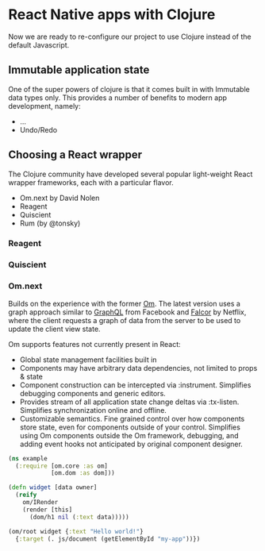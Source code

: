 # React Native apps with Clojure

Now we are ready to re-configure our project to use Clojure instead of the default Javascript.

## Immutable application state

One of the super powers of clojure is that it comes built in with Immutable data types only. This provides a number of benefits to modern
app development, namely:

- ...
- Undo/Redo

## Choosing a React wrapper

The Clojure community have developed several popular light-weight React wrapper frameworks, each with a particular flavor.

- Om.next by David Nolen
- Reagent
- Quiscient
- Rum (by @tonsky)

### Reagent

### Quiscient

### Om.next

Builds on the experience with the former [Om](https://github.com/omcljs/om/). The latest version uses a graph approach similar to [GraphQL](https://facebook.github.io/graphql/) from Facebook and [Falcor](http://netflix.github.io/falcor/) by Netflix, where the client requests a graph of data from the server to be used to update the client view state.

Om supports features not currently present in React:

- Global state management facilities built in
- Components may have arbitrary data dependencies, not limited to props & state
- Component construction can be intercepted via :instrument. Simplifies debugging components and generic editors.
- Provides stream of all application state change deltas via :tx-listen. Simplifies synchronization online and offline.
- Customizable semantics. Fine grained control over how components store state, even for components outside of your control. Simplifies using Om components outside the Om framework, debugging, and adding event hooks not anticipated by original component designer.

```cljs
(ns example
  (:require [om.core :as om]
            [om.dom :as dom]))

(defn widget [data owner]
  (reify
    om/IRender
    (render [this]
      (dom/h1 nil (:text data)))))

(om/root widget {:text "Hello world!"}
  {:target (. js/document (getElementById "my-app"))})
```
